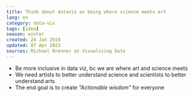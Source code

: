 ```yaml
---
title: Think about dataviz as being where science meets art
lang: en
category: data-vis
tags: [idea]
season: winter
created: 24 Jan 2019
updated: 07 Apr 2023
sources: Michael Brenner at Visualising Data
---
```


- Be more inclusive in data viz, bc we are where art and science meets
- We need artists to better understand science and scientists to better understand arts
- The end goal is to create *"Actionable wisdom"* for everyone